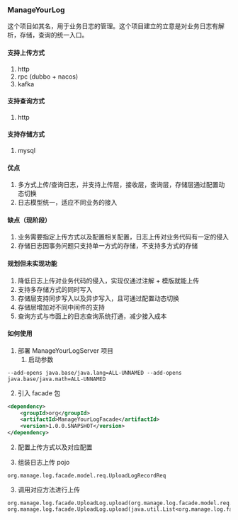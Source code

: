 ### ManageYourLog
这个项目如其名，用于业务日志的管理。这个项目建立的立意是对业务日志有解析，存储，查询的统一入口。

#### 支持上传方式
1. http
2. rpc (dubbo + nacos)
3. kafka

#### 支持查询方式
1. http

#### 支持存储方式
1. mysql

#### 优点
1. 多方式上传/查询日志，并支持上传层，接收层，查询层，存储层通过配置动态切换
2. 日志模型统一，适应不同业务的接入

#### 缺点（现阶段）
1. 业务需要指定上传方式以及配置相关配置，日志上传对业务代码有一定的侵入
2. 存储日志因事务问题只支持单一方式的存储，不支持多方式的存储

#### 规划但未实现功能
1. 降低日志上传对业务代码的侵入，实现仅通过注解 + 模版就能上传
2. 支持多存储方式的同时写入
3. 存储层支持同步写入以及异步写入，且可通过配置动态切换
4. 存储层增加对不同中间件的支持
5. 查询方式与市面上的日志查询系统打通，减少接入成本

#### 如何使用
1. 部署 ManageYourLogServer 项目
   1. 启动参数
```
--add-opens java.base/java.lang=ALL-UNNAMED --add-opens java.base/java.math=ALL-UNNAMED
```

2. 引入 facade 包
```xml
<dependency>
    <groupId>org</groupId>
    <artifactId>ManageYourLogFacade</artifactId>
    <version>1.0.0.SNAPSHOT</version>
</dependency>
```

2. 配置上传方式以及对应配置

3. 组装日志上传 pojo
```
org.manage.log.facade.model.req.UploadLogRecordReq
```

3. 调用对应方法进行上传
```
org.manage.log.facade.UploadLog.upload(org.manage.log.facade.model.req.UploadLogRecordReq)
org.manage.log.facade.UploadLog.upload(java.util.List<org.manage.log.facade.model.req.UploadLogRecordReq>)
```










